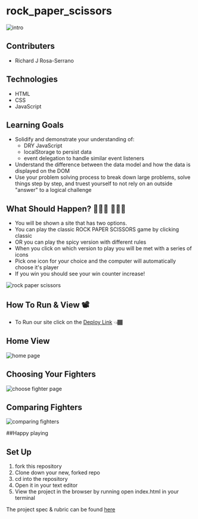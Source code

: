 # rock_paper_scissors
 ![intro](https://media3.giphy.com/media/JmsBX4IGsu7D3rKvnq/giphy.gif?cid=ecf05e477leoqd1ehmkqq3sm89cazwabzi145zu51rjx4fek&rid=giphy.gif&ct=g)
## Contributers 
* Richard J Rosa-Serrano

## Technologies
* HTML
* CSS
* JavaScript


## Learning Goals
* Solidify and demonstrate your understanding of: 
  * DRY JavaScript
  * localStorage to persist data
  * event delegation to handle similar event listeners
* Understand the difference between the data model and how the data is displayed on the DOM
* Use your problem solving process to break down large problems, solve things step by step, and truest yourself to not rely on an outside "answer" to a logical challenge

## What Should Happen? 👨🏾‍💻 👩🏾‍💻
 * You will be shown a site that has two options. 
  * You can play the classic ROCK PAPER SCISSORS game by clicking classic
  * OR you can play the spicy version with different rules
 * When you click on which version to play you will be met with a series of icons
 * Pick one icon for your choice and the computer will automatically choose it's player
 * If you win you should see your win counter increase!
 

![rock paper scissors](https://media0.giphy.com/media/3ohryhP6GnMcyLN1II/giphy.gif?cid=ecf05e477leoqd1ehmkqq3sm89cazwabzi145zu51rjx4fek&rid=giphy.gif&ct=g)


## How To Run & View 📽
* To Run our site click on the [Deploy Link]() 👈🏾

## Home View
![home page](https://user-images.githubusercontent.com/29051996/142078468-c9097c73-3230-45ed-b8eb-91a22411c7f9.png)

## Choosing Your Fighters
![choose fighter page](https://user-images.githubusercontent.com/29051996/142091673-2efd2cbc-0dd8-4ed7-a1b9-e72f75e34e7a.png)

## Comparing Fighters
![comparing fighters](https://user-images.githubusercontent.com/29051996/142092168-c6f1cb3b-e2ae-46e1-b88a-464d278506e3.png)


##Happy playing

## Set Up

1.  fork this repository 
2. Clone down your new, forked repo
3. cd into the repository
4. Open it in your text editor
5. View the project in the browser by running open index.html in your terminal

The project spec & rubric can be found [here](https://frontend.turing.edu/projects/module-1/rock-paper-scissors-solo.html)
